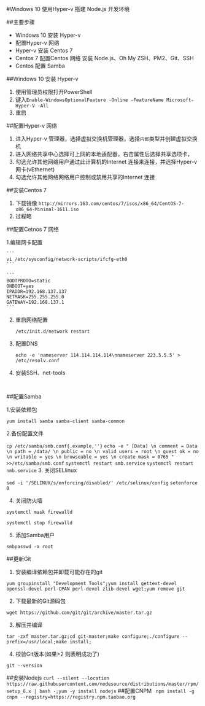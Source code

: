 #Windows 10 使用Hyper-v 搭建 Node.js 开发环境

##主要步骤
- Windows 10 安装 Hyper-v
- 配置Hyper-v 网络
- Hyper-v 安装 Centos 7
- Centos 7 配置Centos 网络 安装 Node.js、Oh My ZSH、PM2、Git、SSH
- Centos 配置 Samba


##Windows 10 安装 Hyper-v
1. 使用管理员权限打开PowerShell
2. 键入`Enable-WindowsOptionalFeature -Online -FeatureName Microsoft-Hyper-V -All`
3. 重启

##配置Hyper-v 网络
1. 进入Hyper-v 管理器，选择虚拟交换机管理器，选择`内部`类型并创建虚拟交换机
2. 进入网络共享中心选择可上网的本地适配器，右击属性后选择共享选项卡，
3. 勾选允许其他网络用户通过此计算机的Internet 连接来连接，并选择Hyper-v网卡(vEthernet)
4. 勾选允许其他网络网络用户控制或禁用共享的Internet 连接

##安装Centos 7
1. 下载镜像
`http://mirrors.163.com/centos/7/isos/x86_64/CentOS-7-x86_64-Minimal-1611.iso
`
2. 过程略

##配置Cetnos 7 网络

1.编辑网卡配置

	```
	vi /etc/sysconfig/network-scripts/ifcfg-eth0
	```

	```
	BOOTPROTO=static
	ONBOOT=yes
	IPADDR=192.168.137.137
	NETMASK=255.255.255.0
	GATEWAY=192.168.137.1
	```

2. 重启网络配置

	```/etc/init.d/network restart```

3. 配置DNS

	```echo -e 'nameserver 114.114.114.114\nnameserver 223.5.5.5' > /etc/resolv.conf ```

4. 安装SSH、net-tools

	```yum install openssh-server net-tools
	

##配置Samba

1.安装依赖包

`yum install samba samba-client samba-common`

2.备份配置文件

`cp /etc/samba/smb.conf{.example,''}`
`
echo -e "
[Data]
\n comment = Data 
\n path = /data/
\n public = no
\n valid users = root
\n guest ok = no
\n writable = yes
\n browseable = yes
\n create mask = 0765
" >>/etc/samba/smb.conf
`
`
systemctl restart smb.service
`
`
systemctl restart nmb.service
`
3. 关闭SELlinux

`sed -i '/SELINUX/s/enforcing/disabled/' /etc/selinux/config`
`setenforce 0`

4. 关闭防火墙

`systemctl mask firewalld`

`systemctl stop firewalld`

5. 添加Samba用户

`smbpasswd -a root`

##更新Git
1. 安装编译依赖包并卸载可能存在的git

`yum groupinstall "Development Tools";yum install gettext-devel openssl-devel perl-CPAN perl-devel zlib-devel wget;yum remove git`

2. 下载最新的Git源码包

`wget https://github.com/git/git/archive/master.tar.gz`

3. 解压并编译

`tar -zxf master.tar.gz;cd git-master;make configure;./configure --prefix=/usr/local;make install;`

4. 校验Git版本(如果>2 则表明成功了)

`git --version`

##安装Nodejs
`curl --silent --location https://raw.githubusercontent.com/nodesource/distributions/master/rpm/setup_6.x | bash -;yum -y install nodejs`
##配置CNPM
` npm install -g cnpm --registry=https://registry.npm.taobao.org`